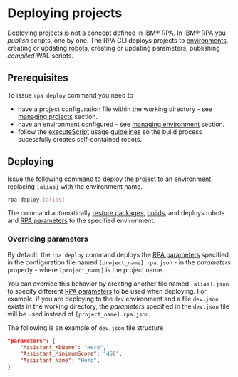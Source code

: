 # Deploying projects
Deploying projects is not a concept defined in IBM® RPA. In IBM® RPA you *publish* scripts, one by one. The RPA CLI deploys projects to [environments](guide/environment.md), creating or updating [robots](guide/robot.md), creating or updating parameters, publishing *compiled* WAL scripts.

## Prerequisites
To issue `rpa deploy` command you need to
* have a project configuration file within the working directory - see [managing projects](guide/project.md) section.
* have an environment configured - see [managing environment](guide/environment.md) section.
* follow the [executeScript](https://www.ibm.com/docs/en/rpa/23.0?topic=general-execute-script) usage [guidelines](guide/execute-script.md) so the build process sucessfully creates self-contained robots.

## Deploying
Issue the following command to deploy the project to an environment, replacing `[alias]` with the environment name.
```bash
rpa deploy [alias]
```

The command automatically [restore packages](guide/package.md#restoring-packages), [builds](reference.md#rpa-build), and deploys robots and [RPA parameters](https://www.ibm.com/docs/en/rpa/23.0?topic=scripts-parameters) to the specified environment.

### Overriding parameters
By default, the `rpa deploy` command deploys the [RPA parameters](https://www.ibm.com/docs/en/rpa/23.0?topic=scripts-parameters) specified in the configuration file named `[project_name].rpa.json` - in the *parameters* property - where `[project_name]` is the project name.

You can override this behavior by creating another file named `[alias].json` to specify different [RPA parameters](https://www.ibm.com/docs/en/rpa/23.0?topic=scripts-parameters) to be used when deploying. For example, if you are deploying to the `dev` environment and a file `dev.json` exists in the working directory, the *parameters* specified in the `dev.json` file will be used instead of `[project_name].rpa.json`.

The following is an example of `dev.json` file structure
```json
"parameters": {
    "Assistant_KbName": "Hero",
    "Assistant_MinimumScore": "450",
    "Assistant_Name": "Hero",
}
```